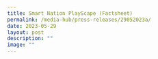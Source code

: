 ```yaml
---
title: Smart Nation PlayScape (Factsheet)
permalink: /media-hub/press-releases/29052023a/
date: 2023-05-29
layout: post
description: ""
image: ""
---
```

